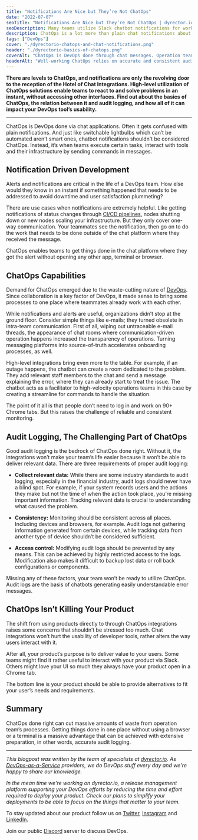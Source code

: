 ```yaml
---
title: "Notifications Are Nice but They’re Not ChatOps"
date: "2022-07-07"
seoTitle: "Notifications Are Nice but They’re Not ChatOps | dyrector.io"
seoDescription: Many teams utilize Slack chatbot notifications for work but ChatOps offers a lot more than that. Learn about the basics of ChatOps.
description: ChatOps is a lot more than plain chat notifications about your app being deployed. But how can your team get it right? Read our blog post to find out.
tags: ["DevOps"]
cover: "./dyrectorio-chatops-and-chat-notifications.png"
header: "./dyrectorio-basics-of-chatops.png"
coverAlt: "ChatOps is DevOps done through chat messages. Operation teams are enabled to execute actions without opening an application or a terminal."
headerAlt: "Well-working ChatOps relies on accurate and consistent audit logging. Without it, you can't implement ChatOps workflows into your operations."
---
```


**There are levels to ChatOps, and notifications are only the revolving door to the reception of the Hotel of Chat Integrations. High-level utilization of ChatOps solutions enable teams to react to and solve problems in an instant, without accessing other interfaces. Find out about the basics of ChatOps, the relation between it and audit logging, and how all of it can impact your DevOps tool’s usability.**

---

ChatOps is DevOps done via chat applications. Often it gets confused with plain notifications. And just like switchable lightbulbs which can’t be automated aren’t smart ones, chatbot notifications shouldn’t be considered ChatOps. Instead, it’s when teams execute certain tasks, interact with tools and their infrastructure by sending commands in messages.

## Notification Driven Development

Alerts and notifications are critical in the life of a DevOps team. How else would they know in an instant if something happened that needs to be addressed to avoid downtime and user satisfaction plummeting?

There are use cases when notifications are extremely helpful. Like getting notifications of status changes through [CI/CD pipelines](https://blog.dyrector.io/2022-01-02-cicd/), nodes shutting down or new nodes scaling your infrastructure. But they only cover one-way communication. Your teammates see the notification, then go on to do the work that needs to be done outside of the chat platform where they received the message.

ChatOps enables teams to get things done in the chat platform where they got the alert without opening any other app, terminal or browser.

## ChatOps Capabilities

Demand for ChatOps emerged due to the waste-cutting nature of [DevOps](https://blog.dyrector.io/2021-11-03-devops-differ/). Since collaboration is a key factor of DevOps, it made sense to bring some processes to one place where teammates already work with each other.

While notifications and alerts are useful, organizations didn’t stop at the ground floor. Consider simple things like e-mails; they turned obsolete in intra-team communication. First of all, wiping out untraceable e-mail threads, the appearance of chat rooms where communication-driven operation happens increased the transparency of operations. Turning messaging platforms into source-of-truth accelerates onboarding processes, as well.

High-level integrations bring even more to the table. For example, if an outage happens, the chatbot can create a room dedicated to the problem. They add relevant staff members to the chat and send a message explaining the error, where they can already start to treat the issue. The chatbot acts as a facilitator to high-velocity operations teams in this case by creating a streamline for commands to handle the situation.

The point of it all is that people don’t need to log in and work on 90+ Chrome tabs. But this raises the challenge of reliable and consistent monitoring.

## Audit Logging, The Challenging Part of ChatOps  

Good audit logging is the bedrock of ChatOps done right. Without it, the integrations won’t make your team’s life easier because it won’t be able to deliver relevant data. There are three requirements of proper audit logging:

- **Collect relevant data:** While there are some industry standards to audit logging, especially in the financial industry, audit logs should never have a blind spot. For example, if your system records users and the actions they make but not the time of when the action took place, you’re missing important information. Tracking relevant data is crucial to understanding what caused the problem.

- **Consistency:** Monitoring should be consistent across all places. Including devices and browsers, for example. Audit logs not gathering information generated from certain devices, while tracking data from another type of device shouldn’t be considered sufficient.

- **Access control:** Modifying audit logs should be prevented by any means. This can be achieved by highly restricted access to the logs. Modification also makes it difficult to backup lost data or roll back configurations or components.

Missing any of these factors, your team won’t be ready to utilize ChatOps. Audit logs are the basis of chatbots generating easily understandable error messages.

## ChatOps Isn’t Killing Your Product

The shift from using products directly to through ChatOps integrations raises some concerns that shouldn’t be stressed too much. Chat integrations won’t hurt the usability of developer tools, rather alters the way users interact with it.

After all, your product’s purpose is to deliver value to your users. Some teams might find it rather useful to interact with your product via Slack. Others might love your UI so much they always have your product open in a Chrome tab.

The bottom line is your product should be able to provide alternatives to fit your user’s needs and requirements.

## Summary

ChatOps done right can cut massive amounts of waste from operation team’s processes. Getting things done in one place without using a browser or a terminal is a massive advantage that can be achieved with extensive preparation, in other words, accurate audit logging.

---

_This blogpost was written by the team of specialists at [dyrector.io](https://dyrector.io). As [DevOps-as-a-Service](https://devops.dyrector.io/) providers, we do DevOps stuff every day and we're happy to share our knowledge._

_In the mean time we're working on dyrector.io, a release management platform supporting your DevOps efforts by reducing the time and effort required to deploy your product. Check our plans to simplify your deployments to be able to focus on the things that matter to your team._

To stay updated about our product follow us on [Twitter](https://twitter.com/dyrectorio), [Instagram](https://www.instagram.com/dyrectorio/) and [LinkedIn](https://www.linkedin.com/company/dyrectorio/).

Join our public [Discord](https://discord.gg/hMyT9cbYFD) server to discuss DevOps.